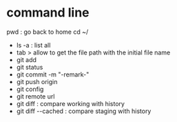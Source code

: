 # command line


pwd : go back to home
cd ~/

- ls -a : list all
- tab > allow to get the file path with the initial file name
- git add
- git status
- git commit -m "-remark-"
- git push origin <branch name>
- git config
- git remote url
- git diff : compare working with history
- git diff --cached : compare staging with history
